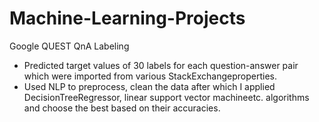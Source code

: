 # Machine-Learning-Projects
Google QUEST QnA Labeling 
- Predicted target values of 30 labels for each question-answer pair which were imported from various StackExchangeproperties.
- Used NLP to preprocess, clean the data after which I applied DecisionTreeRegressor, linear support vector machineetc. algorithms and choose the best based on their accuracies.
